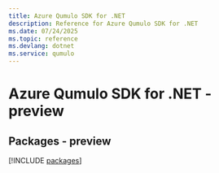 ```yaml
---
title: Azure Qumulo SDK for .NET
description: Reference for Azure Qumulo SDK for .NET
ms.date: 07/24/2025
ms.topic: reference
ms.devlang: dotnet
ms.service: qumulo
---
```

# Azure Qumulo SDK for .NET - preview
## Packages - preview
[!INCLUDE [packages](qumulo-index.md)]